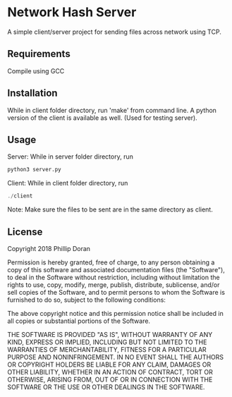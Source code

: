 # Network Hash Server

A simple client/server project for sending files across network using TCP.

## Requirements

Compile using GCC

## Installation

While in client folder directory, run 'make' from command line. 
A python version of the client is available as well. (Used for testing server).

## Usage

Server: While in server folder directory, run 
```python
python3 server.py
```

Client: While in client folder directory, run
```c
./client
```

Note: Make sure the files to be sent are in the same directory as client.


## License
Copyright 2018 Phillip Doran

Permission is hereby granted, free of charge, to any person obtaining a copy of this software and associated documentation files (the "Software"), to deal in the Software without restriction, including without limitation the rights to use, copy, modify, merge, publish, distribute, sublicense, and/or sell copies of the Software, and to permit persons to whom the Software is furnished to do so, subject to the following conditions:

The above copyright notice and this permission notice shall be included in all copies or substantial portions of the Software.

THE SOFTWARE IS PROVIDED "AS IS", WITHOUT WARRANTY OF ANY KIND, EXPRESS OR IMPLIED, INCLUDING BUT NOT LIMITED TO THE WARRANTIES OF MERCHANTABILITY, FITNESS FOR A PARTICULAR PURPOSE AND NONINFRINGEMENT. IN NO EVENT SHALL THE AUTHORS OR COPYRIGHT HOLDERS BE LIABLE FOR ANY CLAIM, DAMAGES OR OTHER LIABILITY, WHETHER IN AN ACTION OF CONTRACT, TORT OR OTHERWISE, ARISING FROM, OUT OF OR IN CONNECTION WITH THE SOFTWARE OR THE USE OR OTHER DEALINGS IN THE SOFTWARE.
